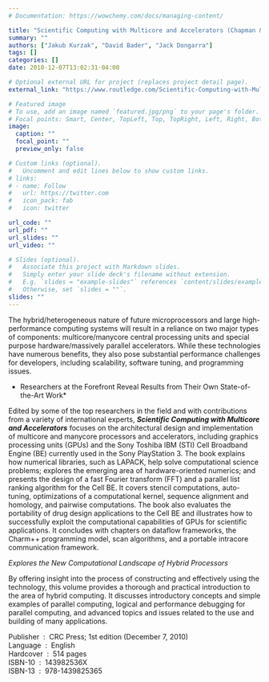 ```yaml
---
# Documentation: https://wowchemy.com/docs/managing-content/

title: "Scientific Computing with Multicore and Accelerators (Chapman & Hall / CRC Press), 2011"
summary: ""
authors: ["Jakub Kurzak", "David Bader", "Jack Dongarra"]
tags: []
categories: []
date: 2010-12-07T13:02:31-04:00

# Optional external URL for project (replaces project detail page).
external_link: "https://www.routledge.com/Scientific-Computing-with-Multicore-and-Accelerators/Kurzak-Bader-Dongarra/p/book/9781138113329"

# Featured image
# To use, add an image named `featured.jpg/png` to your page's folder.
# Focal points: Smart, Center, TopLeft, Top, TopRight, Left, Right, BottomLeft, Bottom, BottomRight.
image:
  caption: ""
  focal_point: ""
  preview_only: false

# Custom links (optional).
#   Uncomment and edit lines below to show custom links.
# links:
# - name: Follow
#   url: https://twitter.com
#   icon_pack: fab
#   icon: twitter

url_code: ""
url_pdf: ""
url_slides: ""
url_video: ""

# Slides (optional).
#   Associate this project with Markdown slides.
#   Simply enter your slide deck's filename without extension.
#   E.g. `slides = "example-slides"` references `content/slides/example-slides.md`.
#   Otherwise, set `slides = ""`.
slides: ""
---
```


The hybrid/heterogeneous nature of future microprocessors and large high-performance computing systems will result in a reliance on two major types of components: multicore/manycore central processing units and special purpose hardware/massively parallel accelerators. While these technologies have numerous benefits, they also pose substantial performance challenges for developers, including scalability, software tuning, and programming issues.

* Researchers at the Forefront Reveal Results from Their Own State-of-the-Art Work*

Edited by some of the top researchers in the field and with contributions from a variety of international experts, ***Scientific Computing with Multicore and Accelerators*** focuses on the architectural design and implementation of multicore and manycore processors and accelerators, including graphics processing units (GPUs) and the Sony Toshiba IBM (STI) Cell Broadband Engine (BE) currently used in the Sony PlayStation 3. The book explains how numerical libraries, such as LAPACK, help solve computational science problems; explores the emerging area of hardware-oriented numerics; and presents the design of a fast Fourier transform (FFT) and a parallel list ranking algorithm for the Cell BE. It covers stencil computations, auto-tuning, optimizations of a computational kernel, sequence alignment and homology, and pairwise computations. The book also evaluates the portability of drug design applications to the Cell BE and illustrates how to successfully exploit the computational capabilities of GPUs for scientific applications. It concludes with chapters on dataflow frameworks, the Charm++ programming model, scan algorithms, and a portable intracore communication framework.

*Explores the New Computational Landscape of Hybrid Processors*

By offering insight into the process of constructing and effectively using the technology, this volume provides a thorough and practical introduction to the area of hybrid computing. It discusses introductory concepts and simple examples of parallel computing, logical and performance debugging for parallel computing, and advanced topics and issues related to the use and building of many applications.

Publisher ‏ : ‎ CRC Press; 1st edition (December 7, 2010)  
Language ‏ : ‎ English  
Hardcover ‏ : ‎ 514 pages  
ISBN-10 ‏ : ‎ 143982536X  
ISBN-13 ‏ : ‎ 978-1439825365